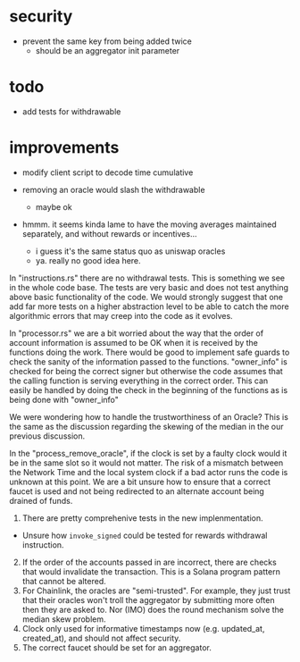 # security

- prevent the same key from being added twice
  - should be an aggregator init parameter

# todo

- add tests for withdrawable

# improvements

- modify client script to decode time cumulative

- removing an oracle would slash the withdrawable
  - maybe ok
- hmmm. it seems kinda lame to have the moving averages maintained separately,
  and without rewards or incentives...

  - i guess it's the same status quo as uniswap oracles
  - ya. really no good idea here.

In "instructions.rs" there are no withdrawal tests. This is something we see in the whole code base. The tests are very basic and does not test anything above basic functionality of the code. We would strongly suggest that one add far more tests on a higher abstraction level to be able to catch the more algorithmic errors that may creep into the code as it evolves.

In "processor.rs" we are a bit worried about the way that the order of account information is assumed to be OK when it is received by the functions doing the work. There would be good to implement safe guards to check the sanity of the information passed to the functions. "owner_info" is checked for being the correct signer but otherwise the code assumes that the calling function is serving everything in the correct order. This can easily be handled by doing the check in the beginning of the functions as is being done with "owner_info"

We were wondering how to handle the trustworthiness of an Oracle? This is the same as the discussion regarding the skewing of the median in the our previous discussion.

In the "process_remove_oracle", if the clock is set by a faulty clock would it be in the same slot so it would not matter. The risk of a mismatch between the Network Time and the local system clock if a bad actor runs the code is unknown at this point.
We are a bit unsure how to ensure that a correct faucet is used and not being redirected to an alternate account being drained of funds.

1. There are pretty comprehenive tests in the new implenmentation.

- Unsure how `invoke_signed` could be tested for rewards withdrawal instruction.

2. If the order of the accounts passed in are incorrect, there are checks that would invalidate the transaction. This is a Solana program pattern that cannot be altered.
3. For Chainlink, the oracles are "semi-trusted". For example, they just trust that their oracles won't troll the aggregator by submitting more often then they are asked to. Nor (IMO) does the round mechanism solve the median skew problem.
4. Clock only used for informative timestamps now (e.g. updated_at, created_at), and should not affect security.
5. The correct faucet should be set for an aggregator.
